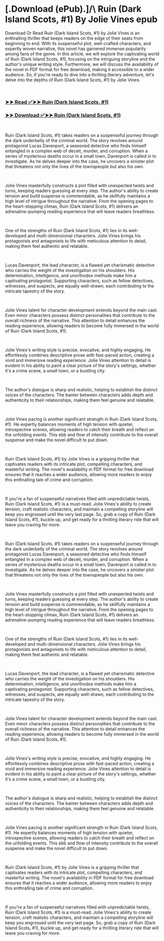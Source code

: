 # [.Download (ePub).]/\ Ruin (Dark Island Scots, #1) By Jolie Vines epub

<p>Download Or Read Ruin (Dark Island Scots, #1) by Jolie Vines is an enthralling thriller that keeps readers on the edge of their seats from beginning to end. With its suspenseful plot, well-crafted characters, and expertly woven narrative, this novel has garnered immense popularity among fans of the genre. In this article, we will explore the captivating world of Ruin (Dark Island Scots, #1), focusing on the intriguing storyline and the author's unique writing style. Furthermore, we will discuss the availability of the novel in PDF format for free download, making it accessible to a wider audience. So, if you're ready to dive into a thrilling literary adventure, let's delve into the depths of Ruin (Dark Island Scots, #1) by Jolie Vines.</p>
<p>&nbsp;</p>

### [➤➤ Read ✅➤➤ Ruin (Dark Island Scots, #1)](https://pdf2worldwide.blogspot.com/id/59590133)

### [➤➤ Download ✅➤➤ Ruin (Dark Island Scots, #1)](https://pdf2worldwide.blogspot.com/id/59590133)

<p>&nbsp;</p>
<p>Ruin (Dark Island Scots, #1) takes readers on a suspenseful journey through the dark underbelly of the criminal world. The story revolves around protagonist Lucas Davenport, a seasoned detective who finds himself entangled in a complex web of deceit, murder, and corruption. When a series of mysterious deaths occur in a small town, Davenport is called in to investigate. As he delves deeper into the case, he uncovers a sinister plot that threatens not only the lives of the townspeople but also his own.</p>
<p>&nbsp;</p>
<p>Jolie Vines masterfully constructs a plot filled with unexpected twists and turns, keeping readers guessing at every step. The author's ability to create tension and build suspense is commendable, as he skillfully maintains a high level of intrigue throughout the narrative. From the opening pages to the heart-stopping climax, Ruin (Dark Island Scots, #1) delivers an adrenaline-pumping reading experience that will leave readers breathless.</p>
<p>&nbsp;</p>
<p>One of the strengths of Ruin (Dark Island Scots, #1) lies in its well-developed and multi-dimensional characters. Jolie Vines brings his protagonists and antagonists to life with meticulous attention to detail, making them feel authentic and relatable.</p>
<p>&nbsp;</p>
<p>Lucas Davenport, the lead character, is a flawed yet charismatic detective who carries the weight of the investigation on his shoulders. His determination, intelligence, and unorthodox methods make him a captivating protagonist. Supporting characters, such as fellow detectives, witnesses, and suspects, are equally well-drawn, each contributing to the intricate tapestry of the story.</p>
<p>&nbsp;</p>
<p>Jolie Vines talent for character development extends beyond the main cast. Even minor characters possess distinct personalities that contribute to the overall richness of the narrative. This attention to detail enhances the reading experience, allowing readers to become fully immersed in the world of Ruin (Dark Island Scots, #1).</p>
<p>&nbsp;</p>
<p>Jolie Vines's writing style is precise, evocative, and highly engaging. He effortlessly combines descriptive prose with fast-paced action, creating a vivid and immersive reading experience. Jolie Vines attention to detail is evident in his ability to paint a clear picture of the story's settings, whether it's a crime scene, a small town, or a bustling city.</p>
<p>&nbsp;</p>
<p>The author's dialogue is sharp and realistic, helping to establish the distinct voices of the characters. The banter between characters adds depth and authenticity to their relationships, making them feel genuine and relatable.</p>
<p>&nbsp;</p>
<p>Jolie Vines pacing is another significant strength in Ruin (Dark Island Scots, #1). He expertly balances moments of high tension with quieter, introspective scenes, allowing readers to catch their breath and reflect on the unfolding events. This ebb and flow of intensity contribute to the overall suspense and make the novel difficult to put down.</p>
<p>&nbsp;</p>
<p>Ruin (Dark Island Scots, #1) by Jolie Vines is a gripping thriller that captivates readers with its intricate plot, compelling characters, and masterful writing. The novel's availability in PDF format for free download ensures that it reaches a wider audience, allowing more readers to enjoy this enthralling tale of crime and corruption.</p>
<p>&nbsp;</p>
<p>If you're a fan of suspenseful narratives filled with unpredictable twists, Ruin (Dark Island Scots, #1) is a must-read. Jolie Vines's ability to create tension, craft realistic characters, and maintain a compelling storyline will keep you engrossed until the very last page. So, grab a copy of Ruin (Dark Island Scots, #1), buckle up, and get ready for a thrilling literary ride that will leave you craving for more.</p>
<p>&nbsp;</p>
<p>Ruin (Dark Island Scots, #1) takes readers on a suspenseful journey through the dark underbelly of the criminal world. The story revolves around protagonist Lucas Davenport, a seasoned detective who finds himself entangled in a complex web of deceit, murder, and corruption. When a series of mysterious deaths occur in a small town, Davenport is called in to investigate. As he delves deeper into the case, he uncovers a sinister plot that threatens not only the lives of the townspeople but also his own.</p>
<p>&nbsp;</p>
<p>Jolie Vines masterfully constructs a plot filled with unexpected twists and turns, keeping readers guessing at every step. The author's ability to create tension and build suspense is commendable, as he skillfully maintains a high level of intrigue throughout the narrative. From the opening pages to the heart-stopping climax, Ruin (Dark Island Scots, #1) delivers an adrenaline-pumping reading experience that will leave readers breathless.</p>
<p>&nbsp;</p>
<p>One of the strengths of Ruin (Dark Island Scots, #1) lies in its well-developed and multi-dimensional characters. Jolie Vines brings his protagonists and antagonists to life with meticulous attention to detail, making them feel authentic and relatable.</p>
<p>&nbsp;</p>
<p>Lucas Davenport, the lead character, is a flawed yet charismatic detective who carries the weight of the investigation on his shoulders. His determination, intelligence, and unorthodox methods make him a captivating protagonist. Supporting characters, such as fellow detectives, witnesses, and suspects, are equally well-drawn, each contributing to the intricate tapestry of the story.</p>
<p>&nbsp;</p>
<p>Jolie Vines talent for character development extends beyond the main cast. Even minor characters possess distinct personalities that contribute to the overall richness of the narrative. This attention to detail enhances the reading experience, allowing readers to become fully immersed in the world of Ruin (Dark Island Scots, #1).</p>
<p>&nbsp;</p>
<p>Jolie Vines's writing style is precise, evocative, and highly engaging. He effortlessly combines descriptive prose with fast-paced action, creating a vivid and immersive reading experience. Jolie Vines attention to detail is evident in his ability to paint a clear picture of the story's settings, whether it's a crime scene, a small town, or a bustling city.</p>
<p>&nbsp;</p>
<p>The author's dialogue is sharp and realistic, helping to establish the distinct voices of the characters. The banter between characters adds depth and authenticity to their relationships, making them feel genuine and relatable.</p>
<p>&nbsp;</p>
<p>Jolie Vines pacing is another significant strength in Ruin (Dark Island Scots, #1). He expertly balances moments of high tension with quieter, introspective scenes, allowing readers to catch their breath and reflect on the unfolding events. This ebb and flow of intensity contribute to the overall suspense and make the novel difficult to put down.</p>
<p>&nbsp;</p>
<p>Ruin (Dark Island Scots, #1) by Jolie Vines is a gripping thriller that captivates readers with its intricate plot, compelling characters, and masterful writing. The novel's availability in PDF format for free download ensures that it reaches a wider audience, allowing more readers to enjoy this enthralling tale of crime and corruption.</p>
<p>&nbsp;</p>
<p>If you're a fan of suspenseful narratives filled with unpredictable twists, Ruin (Dark Island Scots, #1) is a must-read. Jolie Vines's ability to create tension, craft realistic characters, and maintain a compelling storyline will keep you engrossed until the very last page. So, grab a copy of Ruin (Dark Island Scots, #1), buckle up, and get ready for a thrilling literary ride that will leave you craving for more.</p>
<p>&nbsp;</p>
